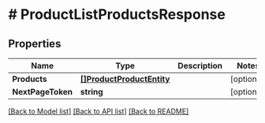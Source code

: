 # # ProductListProductsResponse


## Properties 


Name | Type | Description | Notes
------------ | ------------- | ------------- | -------------
**Products**| [**[]ProductProductEntity**](ProductProductEntity.md) |   | [optional]
**NextPageToken**| **string** |   | [optional]


[[Back to Model list]](../../README.md#models) [[Back to API list]](../../README.md#endpoints) [[Back to README]](../../README.md)


